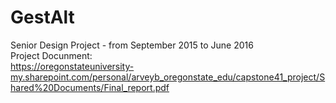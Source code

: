 # GestAlt
Senior Design Project - from September 2015 to June 2016 <br />
Project Docunment: <br />
https://oregonstateuniversity-my.sharepoint.com/personal/arveyb_oregonstate_edu/capstone41_project/Shared%20Documents/Final_report.pdf
